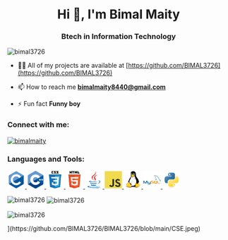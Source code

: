 <h1 align="center">Hi 👋, I'm Bimal Maity</h1>
<h3 align="center">Btech in Information Technology</h3>

<p align="left"> <img src="https://komarev.com/ghpvc/?username=bimal3726&label=Profile%20views&color=0e75b6&style=flat" alt="bimal3726" /> </p>

- 👨‍💻 All of my projects are available at [https://github.com/BIMAL3726](https://github.com/BIMAL3726)

- 📫 How to reach me **bimalmaity8440@gmail.com**

- ⚡ Fun fact **Funny boy**

<h3 align="left">Connect with me:</h3>
<p align="left">
<a href="https://www.leetcode.com/bimalmaity" target="blank"><img align="center" src="https://raw.githubusercontent.com/rahuldkjain/github-profile-readme-generator/master/src/images/icons/Social/leet-code.svg" alt="bimalmaity" height="30" width="40" /></a>
</p>

<h3 align="left">Languages and Tools:</h3>
<p align="left"> <a href="https://www.cprogramming.com/" target="_blank" rel="noreferrer"> <img src="https://raw.githubusercontent.com/devicons/devicon/master/icons/c/c-original.svg" alt="c" width="40" height="40"/> </a> <a href="https://www.w3schools.com/cpp/" target="_blank" rel="noreferrer"> <img src="https://raw.githubusercontent.com/devicons/devicon/master/icons/cplusplus/cplusplus-original.svg" alt="cplusplus" width="40" height="40"/> </a> <a href="https://www.w3schools.com/css/" target="_blank" rel="noreferrer"> <img src="https://raw.githubusercontent.com/devicons/devicon/master/icons/css3/css3-original-wordmark.svg" alt="css3" width="40" height="40"/> </a> <a href="https://www.w3.org/html/" target="_blank" rel="noreferrer"> <img src="https://raw.githubusercontent.com/devicons/devicon/master/icons/html5/html5-original-wordmark.svg" alt="html5" width="40" height="40"/> </a> <a href="https://www.java.com" target="_blank" rel="noreferrer"> <img src="https://raw.githubusercontent.com/devicons/devicon/master/icons/java/java-original.svg" alt="java" width="40" height="40"/> </a> <a href="https://developer.mozilla.org/en-US/docs/Web/JavaScript" target="_blank" rel="noreferrer"> <img src="https://raw.githubusercontent.com/devicons/devicon/master/icons/javascript/javascript-original.svg" alt="javascript" width="40" height="40"/> </a> <a href="https://www.linux.org/" target="_blank" rel="noreferrer"> <img src="https://raw.githubusercontent.com/devicons/devicon/master/icons/linux/linux-original.svg" alt="linux" width="40" height="40"/> </a> <a href="https://www.mysql.com/" target="_blank" rel="noreferrer"> <img src="https://raw.githubusercontent.com/devicons/devicon/master/icons/mysql/mysql-original-wordmark.svg" alt="mysql" width="40" height="40"/> </a> <a href="https://www.python.org" target="_blank" rel="noreferrer"> <img src="https://raw.githubusercontent.com/devicons/devicon/master/icons/python/python-original.svg" alt="python" width="40" height="40"/> </a> </p>

<p><img align="left" src="https://github-readme-stats.vercel.app/api/top-langs?username=bimal3726&show_icons=true&locale=en&layout=compact" alt="bimal3726" /></p>

<p>&nbsp;<img align="center" src="https://github-readme-stats.vercel.app/api?username=bimal3726&show_icons=true&locale=en" alt="bimal3726" /></p>

<p><img align="center" src="https://github-readme-streak-stats.herokuapp.com/?user=bimal3726&" alt="bimal3726" /></p>
](https://github.com/BIMAL3726/BIMAL3726/blob/main/CSE.jpeg)
